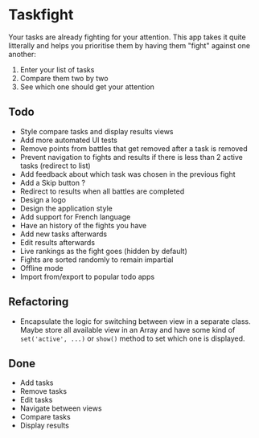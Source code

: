 Taskfight
=========

Your tasks are already fighting for your attention. This app takes it quite litterally and helps you prioritise
them by having them "fight" against one another:

  1. Enter your list of tasks
  2. Compare them two by two
  3. See which one should get your attention

## Todo

 - Style compare tasks and display results views
 - Add more automated UI tests
 - Remove points from battles that get removed after a task is removed
 - Prevent navigation to fights and results if there is less than 2 active tasks (redirect to list)
 - Add feedback about which task was chosen in the previous fight
 - Add a Skip button ?
 - Redirect to results when all battles are completed
 - Design a logo
 - Design the application style
 - Add support for French language
 - Have an history of the fights you have
 - Add new tasks afterwards
 - Edit results afterwards
 - Live rankings as the fight goes (hidden by default) 
 - Fights are sorted randomly to remain impartial
 - Offline mode
 - Import from/export to popular todo apps

## Refactoring

 - Encapsulate the logic for switching between view in a separate class. 
   Maybe store all available view in an Array and have some kind of 
  `set('active', ...)` or `show()` method to set which one is displayed.

## Done

 - Add tasks
 - Remove tasks
 - Edit tasks
 - Navigate between views
 - Compare tasks
 - Display results